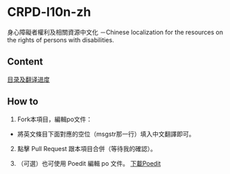 # CRPD-l10n-zh
身心障礙者權利及相關資源中文化 －Chinese localization for the resources on the rights of persons with disabilities.

## Content
[目录及翻译进度](https://regaudit.github.io/survivor-cn/CRPD-l10n/)

## How to
1. Fork本項目，編輯po文件：
  - 將英文條目下面對應的空位（msgstr那一行）填入中文翻譯即可。
2. 點擊 Pull Request 跟本項目合併（等待我的確認）。
  
3. （可選）也可使用 Poedit 編輯 po 文件。 [下載Poedit](https://poedit.net/)
